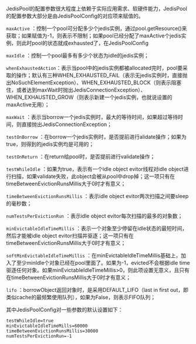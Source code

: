 JedisPool的配置参数很大程度上依赖于实际应用需求、软硬件能力，JedisPool的配置参数大部分是由JedisPoolConfig的对应项来赋值的。

`maxActive` ：控制一个pool可分配多少个jedis实例，通过pool.getResource()来获取；如果赋值为-1，则表示不限制；如果pool已经分配了maxActive个jedis实例，则此时pool的状态就成exhausted了，在JedisPoolConfig

`maxIdle` ：控制一个pool最多有多少个状态为idle的jedis实例；

`whenExhaustedAction`：表示当pool中的jedis实例都被allocated完时，pool要采取的操作；默认有三种WHEN_EXHAUSTED_FAIL（表示无jedis实例时，直接抛出NoSuchElementException）、WHEN_EXHAUSTED_BLOCK（则表示阻塞住，或者达到maxWait时抛出JedisConnectionException）、WHEN_EXHAUSTED_GROW（则表示新建一个jedis实例，也就说设置的maxActive无用）；

`maxWait` ：表示当borrow一个jedis实例时，最大的等待时间，如果超过等待时间，则直接抛出JedisConnectionException；

`testOnBorrow` ：在borrow一个jedis实例时，是否提前进行alidate操作；如果为true，则得到的jedis实例均是可用的；

`testOnReturn` ：在return给pool时，是否提前进行validate操作；

`testWhileIdle` ：如果为true，表示有一个idle object evitor线程对idle object进行扫描，如果validate失败，此object会被从pool中drop掉；这一项只有在timeBetweenEvictionRunsMillis大于0时才有意义；

`timeBetweenEvictionRunsMillis` ：表示idle object evitor两次扫描之间要sleep的毫秒数；

`numTestsPerEvictionRun` ：表示idle object evitor每次扫描的最多的对象数；

`minEvictableIdleTimeMillis` ：表示一个对象至少停留在idle状态的最短时间，然后才能被idle object evitor扫描并驱逐；这一项只有在timeBetweenEvictionRunsMillis大于0时才有意义；

`softMinEvictableIdleTimeMillis` ：在minEvictableIdleTimeMillis基础上，加入了至少minIdle个对象已经在pool里面了。如果为-1，evicted不会根据idle time驱逐任何对象。如果minEvictableIdleTimeMillis>0，则此项设置无意义，且只有在timeBetweenEvictionRunsMillis大于0时才有意义；

`lifo` ：borrowObject返回对象时，是采用DEFAULT_LIFO（last in first out，即类似cache的最频繁使用队列），如果为False，则表示FIFO队列；
 
其中JedisPoolConfig对一些参数的默认设置如下：
```
testWhileIdle=true
minEvictableIdleTimeMills=60000
timeBetweenEvictionRunsMillis=30000
numTestsPerEvictionRun=-1
```
